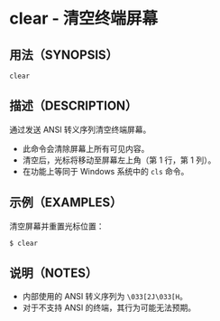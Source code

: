 # clear - 清空终端屏幕

## 用法（SYNOPSIS）

    clear


## 描述（DESCRIPTION）

通过发送 ANSI 转义序列清空终端屏幕。

* 此命令会清除屏幕上所有可见内容。
* 清空后，光标将移动至屏幕左上角（第 1 行，第 1 列）。
* 在功能上等同于 Windows 系统中的 `cls` 命令。


## 示例（EXAMPLES）

清空屏幕并重置光标位置：

```shell
$ clear
```


## 说明（NOTES）

* 内部使用的 ANSI 转义序列为 `\033[2J\033[H`。
* 对于不支持 ANSI 的终端，其行为可能无法预期。
